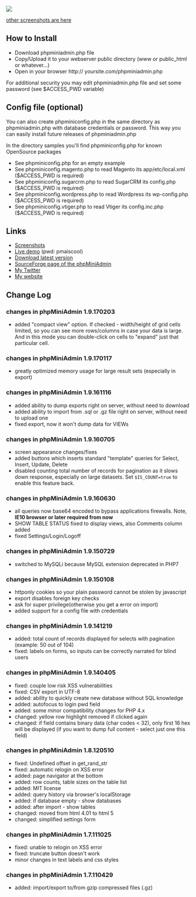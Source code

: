 ![](http://phpminiadmin.sourceforge.net/img/scr_select_from_table.gif)

[other screenshots are here](http://sourceforge.net/project/screenshots.php?group_id=181023)

## How to Install
- Download phpminiadmin.php file
- Copy/Upload it to your webserver public directory (www or public_html or whatever...)
- Open in your browser http:// yoursite.com/phpminiadmin.php

For additional security you may edit phpminiadmin.php file and set some password (see $ACCESS_PWD variable)

## Config file (optional)

You can also create phpminiconfig.php in the same directory as phpminiadmin.php with database credentials or password.
This way you can easily install future releases of phpminiadmin.php

In the directory samples you'll find phpminiconfig.php for known OpenSource packages

- See phpminiconfig.php for an empty example
- See phpminiconfig.magento.php to read Magento its app/etc/local.xml ($ACCESS_PWD is required)
- See phpminiconfig.sugarcrm.php to read SugarCRM its config.php ($ACCESS_PWD is required)
- See phpminiconfig.wordpress.php to read Wordpress its wp-config.php ($ACCESS_PWD is required)
- See phpminiconfig.vtiger.php to read Vtiger its config.inc.php ($ACCESS_PWD is required)

## Links
- [Screenshots](http://sourceforge.net/project/screenshots.php?group_id=181023)
- [Live demo](http://phpminiadmin.sourceforge.net/phpminiadmin.php) (pwd: pmaiscool)
- [Download latest version](https://sourceforge.net/projects/phpminiadmin/files/latest)
- [SourceForge page of the phpMiniAdmin](http://phpminiadmin.sourceforge.net/)
- [My Twitter](http://twitter.com/#!/osalabs)
- [My website](http://osalabs.com)

## Change Log
### changes in phpMiniAdmin 1.9.170203
- added "compact view" option. If checked - width/height of grid cells limited, so you can see more rows/columns in case your data is large. And in this mode you can double-click on cells to "expand" just that particular cell.

### changes in phpMiniAdmin 1.9.170117
- greatly optimized memory usage for large result sets (especially in export)

### changes in phpMiniAdmin 1.9.161116
- added ability to dump exports right on server, without need to download
- added ability to import from .sql or .gz file right on server, without need to upload one
- fixed export, now it won't dump data for VIEWs

### changes in phpMiniAdmin 1.9.160705
- screen appearance changes/fixes
- added buttons which inserts standard "template" queries for Select, Insert, Update, Delete
- disabled counting total number of records for pagination as it slows down response, especially on large datasets. Set `$IS_COUNT=true` to enable this feature back.

### changes in phpMiniAdmin 1.9.160630

- all queries now base64 encoded to bypass applications firewalls. Note, **IE10 browser or later required from now**
- SHOW TABLE STATUS fixed to display views, also Comments column added
- fixed Settings/Login/Logoff

### changes in phpMiniAdmin 1.9.150729

- switched to MySQLi because MySQL extension deprecated in PHP7

### changes in phpMiniAdmin 1.9.150108

- httponly cookies so your plain password cannot be stolen by javascript
- export disables foreign key checks
- ask for super privilege(otherwise you get a error on import)
- added support for a config file with credentials

### changes in phpMiniAdmin 1.9.141219

- added: total count of records displayed for selects with pagination (example: 50 out of 104)
- fixed: labels on forms, so inputs can be correctly narrated for blind users

### changes in phpMiniAdmin 1.9.140405

- fixed: couple low risk XSS vulnerabilities
- fixed: CSV export in UTF-8
- added: ability to quickly create new database without SQL knowledge
- added: autofocus to login pwd field
- added: some minor compatibility changes for PHP 4.x
- changed: yellow row highlight removed if clicked again
- changed: if field contains binary data (char codes < 32), only first 16 hex will be displayed (if you want to dump full content - select just one this field)

### changes in phpMiniAdmin 1.8.120510

- fixed: Undefined offset in get_rand_str
- fixed: automatic relogin on XSS error
- added: page navigator at the bottom
- added: row counts, table sizes on the table list
- added: MIT license
- added: query history via browser's localStorage
- added: if database empty - show databases
- added: after import - show tables
- changed: moved from html 4.01 to html 5
- changed: simplified settings form

### changes in phpMiniAdmin 1.7.111025

- fixed: unable to relogin on XSS error
- fixed: truncate button doesn't work
- minor changes in text labels and css styles

### changes in phpMiniAdmin 1.7.110429

- added: import/export to/from gzip compressed files (.gz)

